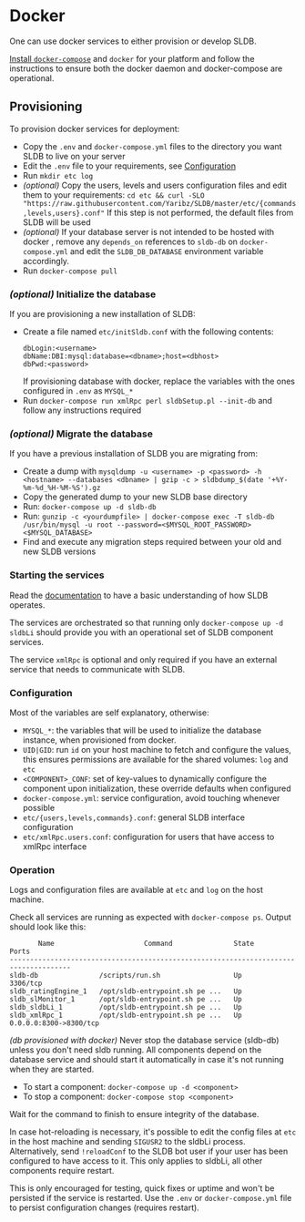 Docker
======

One can use docker services to either provision or develop SLDB.

[Install `docker-compose`](https://docs.docker.com/compose/install/) and
`docker` for your platform and follow the instructions to ensure both the
docker daemon and docker-compose are operational.

Provisioning
------------

To provision docker services for deployment:

- Copy the `.env` and `docker-compose.yml` files to the directory you want
  SLDB to live on your server
- Edit the `.env` file to your requirements, see [Configuration](#configuration)
- Run `mkdir etc log`
- _(optional)_ Copy the users, levels and users configuration files and edit
  them to your requirements:
  `cd etc && curl -SLO "https://raw.githubusercontent.com/Yaribz/SLDB/master/etc/{commands,levels,users}.conf"`
  If this step is not performed, the default files from SLDB will be used
- _(optional)_ If your database server is not intended to be hosted with docker
  , remove any `depends_on` references to `sldb-db` on `docker-compose.yml` and
  edit the `SLDB_DB_DATABASE` environment variable accordingly.
- Run `docker-compose pull`

### _(optional)_ Initialize the database

If you are provisioning a new installation of SLDB:

- Create a file named `etc/initSldb.conf` with the following contents:
  ```
  dbLogin:<username>
  dbName:DBI:mysql:database=<dbname>;host=<dbhost>
  dbPwd:<password>
  ```
  If provisioning database with docker, replace the variables with the ones
  configured in `.env` as `MYSQL_*`
- Run `docker-compose run xmlRpc perl sldbSetup.pl --init-db` and follow any
  instructions required

### _(optional)_ Migrate the database

If you have a previous installation of SLDB you are migrating from:

- Create a dump with `mysqldump -u <username> -p <password> -h <hostname> --databases <dbname> | gzip -c > sldbdump_$(date '+%Y-%m-%d_%H-%M-%S').gz`
- Copy the generated dump to your new SLDB base directory
- Run: `docker-compose up -d sldb-db `
- Run: `gunzip -c <yourdumpfile> | docker-compose exec -T sldb-db /usr/bin/mysql -u root --password=<$MYSQL_ROOT_PASSWORD> <$MYSQL_DATABASE>`
- Find and execute any migration steps required between your old and new SLDB versions

### Starting the services

Read the [documentation](https://github.com/Yaribz/SLDB#documentation) to
have a basic understanding of how SLDB operates.

The services are orchestrated so that running only `docker-compose up -d sldbLi`
should provide you with an operational set of SLDB component services.

The service `xmlRpc` is optional and only required if you have an external
service that needs to communicate with SLDB.

### Configuration

Most of the variables are self explanatory, otherwise:

- `MYSQL_*`: the variables that will be used to initialize the database instance, when provisioned from docker.
- `UID|GID`: run `id` on your host machine to fetch and configure the values, this ensures permissions are available for the shared volumes: `log` and `etc`
- `<COMPONENT>_CONF`: set of key-values to dynamically configure the component upon initialization, these override defaults when configured
- `docker-compose.yml`: service configuration, avoid touching whenever possible
- `etc/{users,levels,commands}.conf`: general SLDB interface configuration
- `etc/xmlRpc.users.conf`: configuration for users that have access to xmlRpc interface

### Operation

Logs and configuration files are available at `etc` and `log` on the host
machine.

Check all services are running as expected with `docker-compose ps`. Output
should look like this:

```
       Name                      Command               State          Ports
-------------------------------------------------------------------------------------
sldb-db               /scripts/run.sh                  Up      3306/tcp
sldb_ratingEngine_1   /opt/sldb-entrypoint.sh pe ...   Up
sldb_slMonitor_1      /opt/sldb-entrypoint.sh pe ...   Up
sldb_sldbLi_1         /opt/sldb-entrypoint.sh pe ...   Up
sldb_xmlRpc_1         /opt/sldb-entrypoint.sh pe ...   Up      0.0.0.0:8300->8300/tcp
```

_(db provisioned with docker)_ Never stop the database service (sldb-db) unless
you don't need sldb running. All components depend on the database service and
should start it automatically in case it's not running when they are started.

- To start a component: `docker-compose up -d <component>`
- To stop a component: `docker-compose stop <component>`

Wait for the command to finish to ensure integrity of the database.

In case hot-reloading is necessary, it's possible to edit the config files at
`etc` in the host machine and sending `SIGUSR2` to the sldbLi process.
Alternatively, send `!reloadConf` to the SLDB bot user if your user has
been configured to have access to it. This only applies to sldbLi, all other
components require restart.

This is only encouraged for testing, quick fixes or uptime and won't be
persisted if the service is restarted. Use the `.env` or `docker-compose.yml`
file to persist configuration changes (requires restart).
